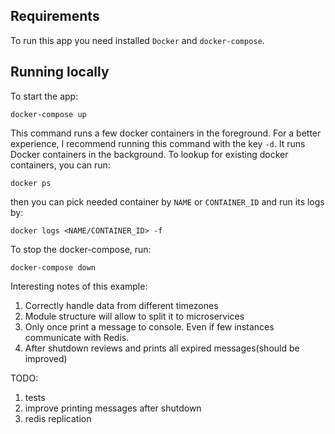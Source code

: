 ## Requirements
To run this app you need installed `Docker` and ```docker-compose```.

## Running locally
To start the app:
```
docker-compose up
```
This command runs a few docker containers in the foreground. For a better experience, I recommend running this command with the key `-d`. It runs Docker containers in the background. To lookup for existing docker containers, you can run:
```
docker ps
```
then you can pick needed container by `NAME` or `CONTAINER_ID` and run its logs by:
```
docker logs <NAME/CONTAINER_ID> -f
```
To stop the docker-compose, run:
```
docker-compose down
```

Interesting notes of this example:
1) Correctly handle data from different timezones
2) Module structure will allow to split it to microservices
3) Only once print a message to console. Even if few instances communicate with Redis.
4) After shutdown reviews and prints all expired messages(should be improved)
   
TODO:
1) tests
2) improve printing messages after shutdown
3) redis replication 